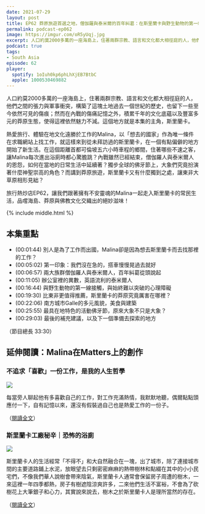 ```yaml
---
date: 2021-07-29
layout: post
title: EP62 莽原旅遊首選之地，僧伽羅與泰米爾的百年糾葛：在斯里蘭卡與野生動物的第一線接觸 ft. 用工作探索世界的旅人 Malina
permalink: podcast-ep062
image: https://imgur.com/oR5yUqj.jpg
excerpt: 人口約莫2000多萬的一座海島上，住著兩群宗教、語言和文化都大相徑庭的人，他們之間的張力與軍事衝突，構築了這塊土地過去一個世紀的歷史，也留下一些至今依然可見的傷痕；然而在內戰的傷痛記憶之外，積累千年的文化底蘊以及豐富多元的莽原生態，使得這裡依然魅力不減。這個地方就是本集的主角，斯里蘭卡。
podcast: true
tags:
- South Asia
episode: 62
player:
  spotify: 1oIuh0kp6phLhXjEB7BtbC
  apple: 1000530469882
---
```


人口約莫2000多萬的一座海島上，住著兩群宗教、語言和文化都大相徑庭的人，他們之間的張力與軍事衝突，構築了這塊土地過去一個世紀的歷史，也留下一些至今依然可見的傷痕；然而在內戰的傷痛記憶之外，積累千年的文化底蘊以及豐富多元的莽原生態，使得這裡依然魅力不減。這個地方就是本集的主角，斯里蘭卡。

熱愛旅行、體驗在地文化遠勝於工作的Malina，以「想去的國家」作為唯一條件在求職網站上找工作，就這樣來到從未拜訪過的斯里蘭卡，在一個有點偏僻的地方開始了新生活。在這個距離首都可倫坡五六小時車程的鄉間，住著哪些不速之客，讓Malina每次進出浴廁時都心驚膽跳？內戰雖然已經結束，僧伽羅人與泰米爾人的恩怨，如何在當地的日常生活中延續著？獨步全球的佛牙節上，大象們究竟扮演著什麼神聖崇高的角色？而講到莽原旅遊，斯里蘭卡又有什麼獨到之處，讓東非大草原相形見絀？

旅行熱炒店EP62，讓我們跟著擁有不安靈魂的Malina一起走入斯里蘭卡的常民生活，品嚐海島、莽原與佛教文化交織出的絕妙滋味！

{% include middle.html %}

## 本集重點

* (00:01:44) 別人是為了工作而出國，Malina卻是因為想去斯里蘭卡而去找那裡的工作？
* (00:05:02) 第一印象：我們沒在急的，搭車慢慢晃過去就好
* (00:06:57) 兩大族群僧伽羅人與泰米爾人，百年糾葛從頭說起
* (00:11:05) 辦公室裡的異數，英語流利的泰米爾人
* (00:16:44) 與野生動物的第一線接觸，與始終難以突破的心理障礙
* (00:19:30) 比東非更值得推薦，斯里蘭卡的莽原究竟厲害在哪裡？
* (00:22:06) 南方城市Galle的多元風貌，美食與建築
* (00:25:55) 最具在地特色的活動佛牙節，原來大象不只是大象？
* (00:29:03) 最後的補充建議，以及下一個準備去探索的地方

（節目總長 33:30）

## 延伸閱讀：Malina在Matters上的創作

### 不追求「喜歡」一份工作，是我的人生哲學

![](https://assets.matters.news/processed/1080w/embed/46e1c5b4-55fe-4945-9572-229994e0321e.webp)

每當旁人聊起他有多喜歡自己的工作，對工作充滿熱情，我默默地聽，偶爾點點頭應付一下，自有記憶以來，還沒有假裝過自己也是熱愛工作的一份子。

（[閱讀全文](https://matters.news/@Malina/bafyreicrfiszksk45praaghdr257tiu73zdyn5ukpfe7fp2fa2nwsz4a7e)）

### 斯里蘭卡工廠秘辛｜恐怖的浴廁

![](https://assets.matters.news/processed/1080w/embed/7cb0b801-27ed-4791-aa66-c7c8bab0de34.webp)

斯里蘭卡人的生活經常「不得不」和大自然融合在一塊，出了城市，除了連接城市間的主要道路鋪上水泥，放眼望去只剩密密麻麻的熱帶樹林和點綴在其中的小小民宅們，不像我們華人說樹會帶來陰氣，斯里蘭卡人通常會保留房子周遭的樹木，一來這裡一年四季都熱，房子有樹遮陰涼爽許多，二來他們生活不富裕，不會為了砍樹花上大筆銀子和心力，其實說來說去，樹木之於斯里蘭卡人是理所當然的存在。

（[閱讀全文](https://matters.news/@Malina/bafyreifkdqepunmeymspx3ohwgzyfefu4ougutayabnvx6sste7v3cg6w4)）